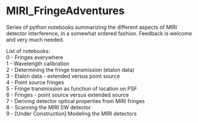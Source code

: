 # MIRI_FringeAdventures
Series of python notebooks summarizing the different aspects of MIRI detector interference, in a somewhat ordered fashion. Feedback is welcome and very much needed.  
  
List of notebooks:  
0 - Fringes everywhere  
1 - Wavelength calibration  
2 - Determining the fringe transmission (etalon data)  
3 - Etalon data - extended versus point source  
4 - Point source fringes  
5 - Fringe transmission as function of location on PSF  
6 - Fringes - point source versus extended source  
7 - Deriving detector optical properties from MIRI fringes  
8 - Scanning the MIRI SW detector  
9 - [Under Construction] Modeling the MIRI detectors  
